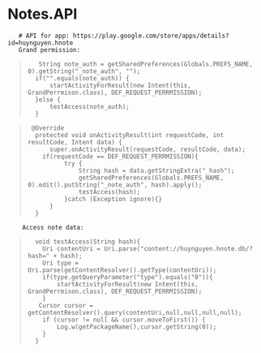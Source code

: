 # Notes.API

       # API for app: https://play.google.com/store/apps/details?id=huynguyen.hnote
       Grand permission:
       
>        String note_auth = getSharedPreferences(Globals.PREFS_NAME, 0).getString("_note_auth", "");
>       if("".equals(note_auth)) {
>           startActivityForResult(new Intent(this, GrandPerrmison.class), DEF_REQUEST_PERRMISSION);
>       }else {
>           testAccess(note_auth);
>       }
      
>      @Override
>       protected void onActivityResult(int requestCode, int resultCode, Intent data) {
>           super.onActivityResult(requestCode, resultCode, data);
>         if(requestCode == DEF_REQUEST_PERRMISSION){
>               try {
>                   String hash = data.getStringExtra("_hash");
>                   getSharedPreferences(Globals.PREFS_NAME, 0).edit().putString("_note_auth", hash).apply();
>                   testAccess(hash);
>               }catch (Exception ignore){}
>           }
>       }
        
        Access note data:
        
>       void testAccess(String hash){
>         Uri contentUri = Uri.parse("content://huynguyen.hnote.db/?hash=" + hash);
>         Uri type =  Uri.parse(getContentResolver().getType(contentUri));
>         if(type.getQueryParameter("type").equals("0")){
>             startActivityForResult(new Intent(this, GrandPerrmison.class), DEF_REQUEST_PERRMISSION);
>         }
>        Cursor cursor = getContentResolver().query(contentUri,null,null,null,null);
>         if (cursor != null && cursor.moveToFirst()) {
>             Log.w(getPackageName(),cursor.getString(0));
>         }
>       }
